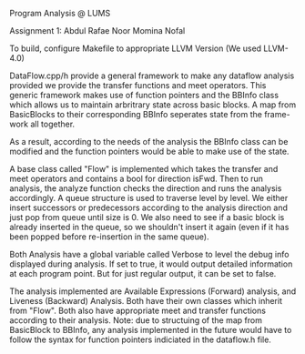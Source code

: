 Program Analysis @ LUMS

Assignment 1:
Abdul Rafae Noor
Momina Nofal


To build, configure Makefile to appropriate LLVM Version (We used LLVM-4.0)

DataFlow.cpp/h provide a general framework to make any dataflow analysis provided we provide the 
transfer functions and meet operators. This generic framework makes use of function pointers and the 
BBInfo class which allows us to maintain arbritrary state across basic blocks. A map from BasicBlocks
to their corresponding BBInfo seperates state from the frame-work all together. 

As a result, according to the needs of the analysis the BBInfo class can be modified and the function 
pointers would be able to make use of the state.


A base class called "Flow" is implemented which takes the transfer and meet operators and contains a 
bool for direction isFwd. Then to run analysis, the analyze function checks the direction and runs the
analysis accordingly. A queue structure is used to traverse level by level. We either insert successors
or predecessors according to the analysis direction and just pop from queue until size is 0. We also
need to see if a basic block is already inserted in the queue, so we shouldn't insert it again (even if it
has been popped before re-insertion in the same queue).


Both Analysis have a global variable called Verbose to level the debug info displayed during analysis. If set to
true, it would output detailed information at each program point. But for just regular output, it can be set to false.



The analysis implemented are Available Expressions (Forward) analysis, and Liveness (Backward) Analysis. Both have their own
classes which inherit from "Flow". Both also have appropriate meet and transfer functions according to their analysis. Note:
due to structuing of the map from BasicBlock to BBInfo, any analysis implemented in the future would have to follow the syntax
for function pointers indiciated in the dataflow.h file. 
